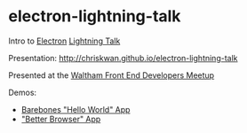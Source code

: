 # electron-lightning-talk
Intro to [Electron](http://electron.atom.io) [Lightning Talk](https://en.wikipedia.org/wiki/Lightning_talk)

Presentation: http://chriskwan.github.io/electron-lightning-talk

Presented at the [Waltham Front End Developers Meetup](https://www.meetup.com/Waltham-Front-End-Developers/events/235422795/)

Demos:
* [Barebones "Hello World" App](http://github.com/chriskwan/electron-bare-bones)
* ["Better Browser" App](http://github.com/chriskwan/electron-demo-app)
